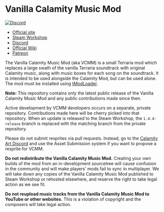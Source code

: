 # Vanilla Calamity Music Mod
[![Discord](https://img.shields.io/discord/225030931008847874)](https://discord.gg/vVkmfJVY8W)
- [Official site](https://calamitymod.com/)
- [Steam Workshop](https://steamcommunity.com/sharedfiles/filedetails/?id=2816188633)
- [Discord](https://discord.gg/vVkmfJVY8W)
- [Official Wiki](https://terrariamods.wiki.gg/wiki/Vanilla_Calamity_Mod_Music)
- [Patreon](https://www.patreon.com/HeartPlusUp)

The Vanilla Calamity Music Mod (aka VCMM) is a small Terraria mod which replaces a large swath of the vanilla Terraria soundtrack with original Calamity music, along with music boxes for each song on the soundtrack. It is intended to be used alongside the Calamity Mod, but can be used alone. The mod must be installed using [tModLoader](https://github.com/tModLoader/tModLoader).

**Note:** This repository contains only the latest public release of the Vanilla Calamity Music Mod and any public contributions made since then.

Active development by VCMM developers occurs on a separate, private repository. Contributions made here will be cherry picked into that repository. When an update is released to the Steam Workshop, the `1.4.4-release` branch is replaced with the matching branch from the private repository.

Please do not submit resprites via pull requests. Instead, go to the [Calamity Art Discord](https://discord.gg/CKByxd5) and use the Asset Submission system if you want to propose a resprite for VCMM.

**Do not redistribute the Vanilla Calamity Music Mod.** Creating your own builds of the mod from an in-development sourcetree will cause confusion in the community and will make players' mods fail to sync in multiplayer. We will take down any copies of the Vanilla Calamity Music Mod published to Steam Workshop or rehosted elsewhere, and reserve the right to take legal action as we see fit.

**Do not reupload music tracks from the Vanilla Calamity Music Mod to YouTube or other websites.** This is a violation of copyright and the composers will take legal action.